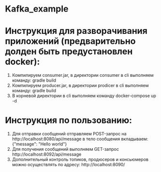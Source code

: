 # Kafka_example

# Инструкция для разворачивания приложений (предварительно долден быть предустановлен docker):
1)	Компилируем consumer.jar, в директории consumer в cli выполняем команду: gradle build
2)	Компилируем producer.jar, в директории prodicer в cli выполняем команду: gradle build
3)	В корневой директории в cli выполняем команду docker-compose up -d
# Инструкция по пользованию:
1)	Для отправки сообщений отправляем POST-запрос на http://localhost:8080/api/message в тело сообщения вкладываем: {"message": "Hello world"}
2)	Для получения сообщений выполняем GET-запрос http://localhost:8092/api/message
3)	Дополнительный контроль топиков, продюсеров и консьюмеров можно осуществлять по адресу: http://localhost:8090/
